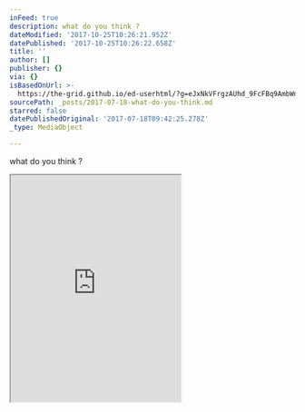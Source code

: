 ```yaml
---
inFeed: true
description: what do you think ?
dateModified: '2017-10-25T10:26:21.952Z'
datePublished: '2017-10-25T10:26:22.658Z'
title: ''
author: []
publisher: {}
via: {}
isBasedOnUrl: >-
  https://the-grid.github.io/ed-userhtml/?g=eJxNkVFrgzAUhd_9FcFBq9AmbWndOrUPwhh92dPexhhpcmNjNZEkymTsvy-2FvaWm_tx7j3nZlz2SPI8FKel0dqFh4z4r0OQWWZk6w6R6BRzUquIL5BdeDZGPwFCPTWo8rWoLMoRxyW4lxoaUM4Wwzst32gDkY0_Vp-pp6VA0X-mGI488lIxMuA6o0ZmEmIGqIOJ8wqpb2DJfU_yG4atYb4MCWFaKWAOC8rgpPUFK3AE1NdrQSy_4Mo-fItTU-frWQ_GehN5v8H7GW3bI8_3q02y3m23yS55SpJ1OIp7N7ilxk9-0xywVBaMK0BoA9HkNk6D34hr1o37LdD8ltPcv-5bLCvrp8_jOM3IlGKQjTmzmlp7jZrp5hpViDh1dHk2IPLw7FxrnwlxZyiN5JhK0gwlrWswwwSqrmm1dV7k8X6pP-Jdk3c
sourcePath: _posts/2017-07-18-what-do-you-think.md
starred: false
datePublishedOriginal: '2017-07-18T09:42:25.278Z'
_type: MediaObject

---
```

what do you think ?

<iframe src="https://the-grid.github.io/ed-userhtml/?g=eJxNkUFvwjAMhe_8iqjToJUgAQTdGC0HpGnahdNu0zSFxCmBNqkS062a9t-XQpF2i-1Pz34vmdQN0TKP1H7irMVok7HQ2gwyL5yucROrsxGorYnlmPhxYBPyMyCk4Y4cQ62OnuRE0gLwuYQKDPpt-8aLHa8g9sn79GMdaK1I_J_Ztq8yDlIJcYBnZzqmFxIOOELPBYV1GFAtw0zLK0a9E6GMGBPWGBBIFRewt_ZEDSAD8_myZV6e6NHffat9VeazYQPOBxN5M6erIa_rV5mvpvN0tlws0mX6mKazqBMPbmjNXdi8sxKoNh4cbkFZB3HvNlkPfmNpxbm7b0xG15xG4XW7YnL0YfsoSdYZ61McZF3OouTeX6IWtrpEFRHJkU8ODlQeHRBr_8QYHqBwWlKuWdUWvCzBtT1ozlVtPQaRh77zpSUe8mg2nd7f_u4PdvCYtQ" height="400" style=""></iframe>